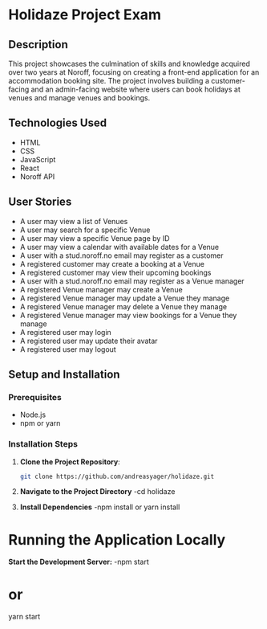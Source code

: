 # Holidaze Project Exam

## Description

This project showcases the culmination of skills and knowledge acquired over two years at Noroff, focusing on creating a front-end application for an accommodation booking site. The project involves building a customer-facing and an admin-facing website where users can book holidays at venues and manage venues and bookings.

## Technologies Used
- HTML
- CSS 
- JavaScript 
- React
- Noroff API

## User Stories
- A user may view a list of Venues
- A user may search for a specific Venue
- A user may view a specific Venue page by ID
- A user may view a calendar with available dates for a Venue
- A user with a stud.noroff.no email may register as a customer
- A registered customer may create a booking at a Venue
- A registered customer may view their upcoming bookings
- A user with a stud.noroff.no email may register as a Venue manager
- A registered Venue manager may create a Venue
- A registered Venue manager may update a Venue they manage
- A registered Venue manager may delete a Venue they manage
- A registered Venue manager may view bookings for a Venue they manage
- A registered user may login
- A registered user may update their avatar
- A registered user may logout

## Setup and Installation

### Prerequisites
- Node.js
- npm or yarn

### Installation Steps
1. **Clone the Project Repository**:
   ```bash
   git clone https://github.com/andreasyager/holidaze.git

2. **Navigate to the Project Directory**
   -cd holidaze

3. **Install Dependencies**
-npm install
or
yarn install

# Running the Application Locally
**Start the Development Server:**
-npm start
# or
yarn start

